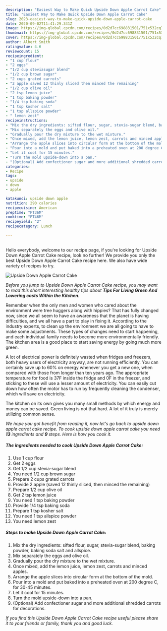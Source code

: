 ```yaml
---
description: "Easiest Way to Make Quick Upside Down Apple Carrot Cake"
title: "Easiest Way to Make Quick Upside Down Apple Carrot Cake"
slug: 2023-easiest-way-to-make-quick-upside-down-apple-carrot-cake
date: 2020-09-02T11:41:29.341Z
image: https://img-global.cpcdn.com/recipes/0d2d7cc698831501/751x532cq70/upside-down-apple-carrot-cake-recipe-main-photo.jpg
thumbnail: https://img-global.cpcdn.com/recipes/0d2d7cc698831501/751x532cq70/upside-down-apple-carrot-cake-recipe-main-photo.jpg
cover: https://img-global.cpcdn.com/recipes/0d2d7cc698831501/751x532cq70/upside-down-apple-carrot-cake-recipe-main-photo.jpg
author: Albert Smith
ratingvalue: 4.6
reviewcount: 15
recipeingredient:
- "1 cup flour"
- "2 eggs"
- "1/2 cup steviasugar blend"
- "1/2 cup brown sugar"
- "2 cups grated carrots"
- "2 apple saved 12 thinly sliced then minced the remaining"
- "1/2 cup olive oil"
- "2 tsp lemon juice"
- "1 tsp baking powder"
- "1/4 tsp baking soda"
- "1 tsp kosher salt"
- "1 tsp allspice powder"
- " lemon zest"
recipeinstructions:
- "Mix the dry ingredients: sifted flour, sugar, stevia-sugar blend, baking powder, baking soda salt and allspice."
- "Mix separately the eggs and olive oil."
- "Gradually pour the dry mixture to the wet mixture."
- "Once mixed, add the lemon juice, lemon zest, carrots and minced apples."
- "Arrange the apple slices into circular form at the bottom of the mold."
- "Pour into a mold and put baked into a preheated oven at 200 degree C, for 30-45 minutes."
- "Let it cool for 15 minutes."
- "Turn the mold upside-down into a pan."
- "(Optional) Add confectioner sugar and more additional shredded carrots for decorations."
categories:
- Recipe
tags:
- upside
- down
- apple

katakunci: upside down apple 
nutrition: 290 calories
recipecuisine: American
preptime: "PT36M"
cooktime: "PT46M"
recipeyield: "2"
recipecategory: Lunch

---
```

<br>
Hello everybody, welcome to our recipe page, if you're looking for Upside Down Apple Carrot Cake recipe, look no further! We provide you only the best Upside Down Apple Carrot Cake recipe here. We also have wide variety of recipes to try.
<br>


![Upside Down Apple Carrot Cake](https://img-global.cpcdn.com/recipes/0d2d7cc698831501/751x532cq70/upside-down-apple-carrot-cake-recipe-main-photo.jpg)

<i>Before you jump to Upside Down Apple Carrot Cake recipe, you may want to read this short interesting healthy tips about 
<strong>Tips For Living Green And Lowering costs Within the Kitchen</strong>.</i>
</br>

Remember when the only men and women who cared about the environment were tree huggers along with hippies? That has fully changed now, since we all seem to have an awareness that the planet is having difficulties, and we all have a part to play in fixing it. According to the industry experts, to clean up the environment we are all going to have to make some adjustments. These types of changes need to start happening, and each individual family needs to become more environmentally friendly. The kitchen area is a good place to start saving energy by going much more green.

A lot of electrical power is definitely wasted when fridges and freezers, both heavy users of electricity anyway, are not running efficiently. You can certainly save up to 60% on energy whenever you get a new one, when compared with those from longer than ten years ago. The appropriate temperature for food is 37F inside the fridge and 0F in the freezer, and sticking to these will use a lesser amount of electricity. You can easily cut down how often the motor has to run by frequently cleaning the condenser, which will save on electricity.

The kitchen on its own gives you many small methods by which energy and money can be saved. Green living is not that hard. A lot of it truly is merely utilizing common sense.


<i>We hope you got benefit from reading it, now let's go back to upside down apple carrot cake recipe. To cook upside down apple carrot cake you need <strong>13</strong> ingredients and <strong>9</strong> steps. Here is how you cook it.
</i>

##### The ingredients needed to cook Upside Down Apple Carrot Cake:

1. Use 1 cup flour
1. Get 2 eggs
1. Get 1/2 cup stevia-sugar blend
1. You need 1/2 cup brown sugar
1. Prepare 2 cups grated carrots
1. Provide 2 apple (saved 12 thinly sliced, then minced the remaining)
1. Prepare 1/2 cup olive oil
1. Get 2 tsp lemon juice
1. You need 1 tsp baking powder
1. Provide 1/4 tsp baking soda
1. Prepare 1 tsp kosher salt
1. You need 1 tsp allspice powder
1. You need  lemon zest


##### Steps to make Upside Down Apple Carrot Cake:

1. Mix the dry ingredients: sifted flour, sugar, stevia-sugar blend, baking powder, baking soda salt and allspice.
1. Mix separately the eggs and olive oil.
1. Gradually pour the dry mixture to the wet mixture.
1. Once mixed, add the lemon juice, lemon zest, carrots and minced apples.
1. Arrange the apple slices into circular form at the bottom of the mold.
1. Pour into a mold and put baked into a preheated oven at 200 degree C, for 30-45 minutes.
1. Let it cool for 15 minutes.
1. Turn the mold upside-down into a pan.
1. (Optional) Add confectioner sugar and more additional shredded carrots for decorations.


<i>If you find this Upside Down Apple Carrot Cake recipe useful please share it to your friends or family, thank you and good luck.</i>
